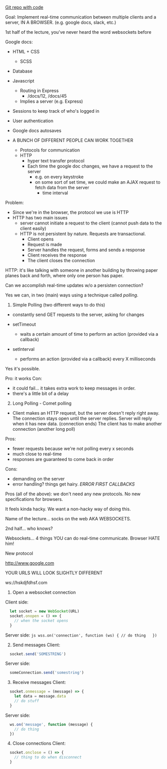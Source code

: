[Git repo with code](https://github.com/NimaBoscarino/websockets-notes)

Goal: Implement real-time communication between multiple clients and a server, IN A BROWSER. (e.g. google docs, slack, etc.)

1st half of the lecture, you've never heard the word websockets before

Google docs:
- HTML + CSS
  - SCSS
- Database
- Javascript
  - Routing in Express
    - /docs/12, /docs/45
  - Implies a server (e.g. Express)
- Sessions to keep track of who's logged in
- User authentication

- Google docs autosaves
- A BUNCH OF DIFFERENT PEOPLE CAN WORK TOGETHER
  - Protocols for communication
  - HTTP
    - hyper text transfer protocol
    - Each time the google doc changes, we have a request to the server
      - e.g. on every keystroke
      - on some sort of set time, we could make an AJAX request to fetch data from the server
        - time interval

Problem:

- Since we're in the browser, the protocol we use is HTTP
- HTTP has two main issues
  - server cannot initiate a request to the client (cannot push data to the client easily)
  - HTTP is not persistent by nature. Requests are transactional.
    - Client opens
    - Request is made
    - Server handles the request, forms and sends a response
    - Client receives the response
    - The client closes the connection

HTTP: it's like talking with someone in another building by throwing paper planes back and forth, where only one person has paper.

Can we accomplish real-time updates w/o a persisten connection?

Yes we can, in two (main) ways using a technique called _polling_.

1) Simple Polling (two different ways to do this)

- constantly send GET requests to the server, asking for changes

- setTimeout
  - waits a certain amount of time to perform an action (provided via a callback)
- setInterval
  - performs an action (provided via a callback) every X milliseconds

Yes it's possible.

Pro: it works
Con:
- it could fail... it takes extra work to keep messages in order.
- there's a little bit of a delay

2) Long Polling - Comet polling

- Client makes an HTTP request, but the server doesn't reply right away. The connection stays open until the server replies. Server will reply when it has new data. (connection ends) The client has to make another connection (another long poll)

Pros:
- fewer requests because we're not polling every x seconds
- much close to real-time
- responses are guaranteed to come back in order

Cons:
- demanding on the server
- error handling? things get hairy. *ERROR FIRST CALLBACKS*

Pros (all of the above): we don't need any new protocols. No new specifications for browsers.

It feels kinda hacky. We want a non-hacky way of doing this.

Name of the lecture... socks on the web AKA WEBSOCKETS.

2nd half... who knows?

Websockets... 4 things YOU can do real-time communicate. Browser HATE him!

New protocol

http://www.google.com

YOUR URLS WILL LOOK SLIGHTLY DIFFERENT

ws://hskdjfdhsf.com

1. Open a websocket connection 

  Client side:
  ```js
    let socket = new WebSocket(URL)
    socket.onopen = () => {
      // when the socket opens
    }
  ```

  Server side:
    ```js
      wss.on('connection', function (ws) {
        // do thing  
      })  
    ```


2. Send messages
  Client:
  ```js
    socket.send('SOMESTRING')
  ```
  Server side:
  ```js
    someConnection.send('somestring')
  ```

3. Receive messages
  Client:
  ```js
    socket.onmessage = (message) => {
      let data = message.data
      // do stuff
    }
  ```
  Server side:
  ```js
    ws.on('message', function (message) {
      // do thing
    })
  ```


4. Close connections
  Client:
  ```js
    socket.onclose = () => {
      // thing to do when disconnect
    }
  ```